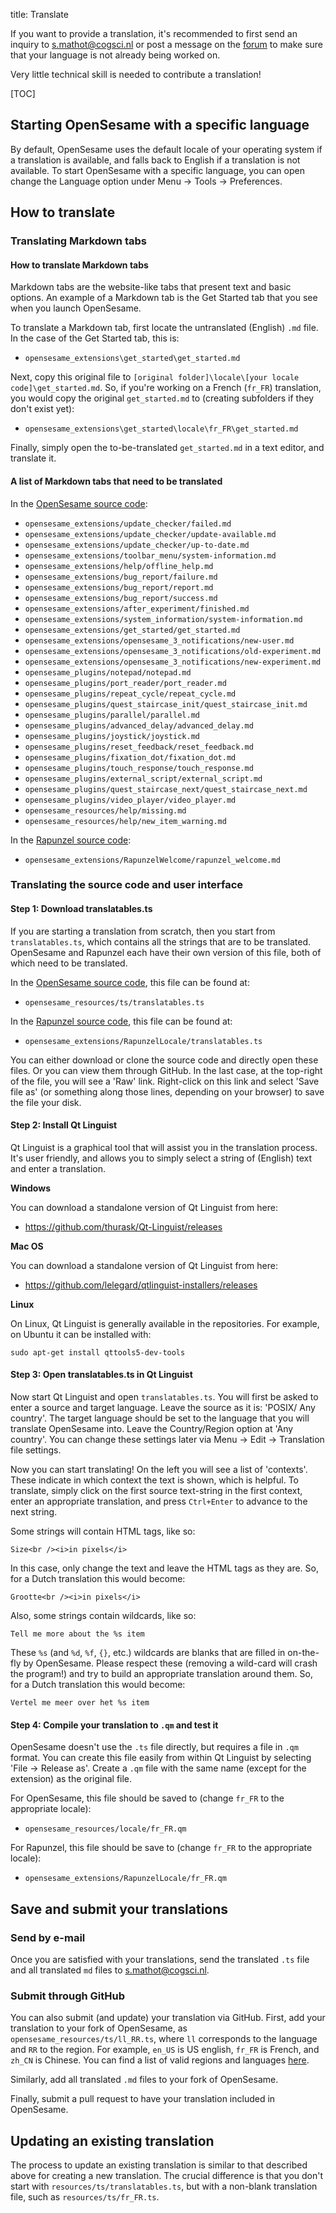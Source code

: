 title: Translate


If you want to provide a translation, it's recommended to first send an inquiry to <s.mathot@cogsci.nl> or post a message on the [forum](https://forum.cogsci.nl/) to make sure that your language is not already being worked on.

Very little technical skill is needed to contribute a translation!

[TOC]


## Starting OpenSesame with a specific language

By default, OpenSesame uses the default locale of your operating system if a translation is available, and falls back to English if a translation is not available. To start OpenSesame with a specific language, you can open change the Language option under Menu → Tools → Preferences.


## How to translate


### Translating Markdown tabs


#### How to translate Markdown tabs

Markdown tabs are the website-like tabs that present text and basic options. An example of a Markdown tab is the Get Started tab that you see when you launch OpenSesame.

To translate a Markdown tab, first locate the untranslated (English) `.md` file. In the case of the Get Started tab, this is:

- `opensesame_extensions\get_started\get_started.md`

Next, copy this original file to `[original folder]\locale\[your locale code]\get_started.md`. So, if you're working on a French (`fr_FR`) translation, you would copy the original `get_started.md` to (creating subfolders if they don't exist yet):
	
- `opensesame_extensions\get_started\locale\fr_FR\get_started.md`

Finally, simply open the to-be-translated `get_started.md` in a text editor, and translate it.


#### A list of Markdown tabs that need to be translated

In the [OpenSesame source code](https://github.com/smathot/opensesame):

- `opensesame_extensions/update_checker/failed.md`
- `opensesame_extensions/update_checker/update-available.md`
- `opensesame_extensions/update_checker/up-to-date.md`
- `opensesame_extensions/toolbar_menu/system-information.md`
- `opensesame_extensions/help/offline_help.md`
- `opensesame_extensions/bug_report/failure.md`
- `opensesame_extensions/bug_report/report.md`
- `opensesame_extensions/bug_report/success.md`
- `opensesame_extensions/after_experiment/finished.md`
- `opensesame_extensions/system_information/system-information.md`
- `opensesame_extensions/get_started/get_started.md`
- `opensesame_extensions/opensesame_3_notifications/new-user.md`
- `opensesame_extensions/opensesame_3_notifications/old-experiment.md`
- `opensesame_extensions/opensesame_3_notifications/new-experiment.md`
- `opensesame_plugins/notepad/notepad.md`
- `opensesame_plugins/port_reader/port_reader.md`
- `opensesame_plugins/repeat_cycle/repeat_cycle.md`
- `opensesame_plugins/quest_staircase_init/quest_staircase_init.md`
- `opensesame_plugins/parallel/parallel.md`
- `opensesame_plugins/advanced_delay/advanced_delay.md`
- `opensesame_plugins/joystick/joystick.md`
- `opensesame_plugins/reset_feedback/reset_feedback.md`
- `opensesame_plugins/fixation_dot/fixation_dot.md`
- `opensesame_plugins/touch_response/touch_response.md`
- `opensesame_plugins/external_script/external_script.md`
- `opensesame_plugins/quest_staircase_next/quest_staircase_next.md`
- `opensesame_plugins/video_player/video_player.md`
- `opensesame_resources/help/missing.md`
- `opensesame_resources/help/new_item_warning.md`

In the [Rapunzel source code](https://github.com/smathot/rapunzel):

- `opensesame_extensions/RapunzelWelcome/rapunzel_welcome.md`


### Translating the source code and user interface


#### Step 1: Download translatables.ts

If you are starting a translation from scratch, then you start from `translatables.ts`, which contains all the strings that are to be translated. OpenSesame and Rapunzel each have their own version of this file, both of which need to be translated.

In the [OpenSesame source code](https://github.com/smathot/OpenSesame/), this file can be found at:

- `opensesame_resources/ts/translatables.ts`

In the [Rapunzel source code](https://github.com/smathot/rapunzel/), this file can be found at:

- `opensesame_extensions/RapunzelLocale/translatables.ts`

You can either download or clone the source code and directly open these files. Or you can view them through GitHub. In the last case, at the top-right of the file, you will see a 'Raw' link. Right-click on this link and select 'Save file as' (or something along those lines, depending on your browser) to save the file your disk.


#### Step 2: Install Qt Linguist

Qt Linguist is a graphical tool that will assist you in the translation process. It's user friendly, and allows you to simply select a string of (English) text and enter a translation.

__Windows__

You can download a standalone version of Qt Linguist from here:

- <https://github.com/thurask/Qt-Linguist/releases>


__Mac OS__

You can download a standalone version of Qt Linguist from here:
- <https://github.com/lelegard/qtlinguist-installers/releases>

__Linux__

On Linux, Qt Linguist is generally available in the repositories. For example, on Ubuntu it can be installed with:

	sudo apt-get install qttools5-dev-tools


#### Step 3: Open translatables.ts in Qt Linguist

Now start Qt Linguist and open `translatables.ts`. You will first be asked to enter a source and target language. Leave the source as it is: 'POSIX/ Any country'. The target language should be set to the language that you will translate OpenSesame into. Leave the Country/Region option at 'Any country'. You can change these settings later via Menu → Edit → Translation file settings.

Now you can start translating! On the left you will see a list of 'contexts'. These indicate in which context the text is shown, which is helpful. To translate, simply click on the first source text-string in the first context, enter an appropriate translation, and press `Ctrl+Enter` to advance to the next string.

Some strings will contain HTML tags, like so:

	Size<br /><i>in pixels</i>

In this case, only change the text and leave the HTML tags as they are. So, for a Dutch translation this would become:

	Grootte<br /><i>in pixels</i>

Also, some strings contain wildcards, like so:

	Tell me more about the %s item

These `%s` (and `%d`, `%f`, `{}`, etc.) wildcards are blanks that are filled in on-the-fly by OpenSesame. Please respect these (removing a wild-card will crash the program!) and try to build an appropriate translation around them. So, for a Dutch translation this would become:

	Vertel me meer over het %s item


#### Step 4: Compile your translation to `.qm` and test it

OpenSesame doesn't use the `.ts` file directly, but requires a file in `.qm` format. You can create this file easily from within Qt Linguist by selecting 'File → Release as'. Create a `.qm` file with the same name (except for the extension) as the original file.

For OpenSesame, this file should be saved to (change `fr_FR` to the appropriate locale):

- `opensesame_resources/locale/fr_FR.qm`

For Rapunzel, this file should be save to (change `fr_FR` to the appropriate locale):

- `opensesame_extensions/RapunzelLocale/fr_FR.qm`


## Save and submit your translations


### Send by e-mail

Once you are satisfied with your translations, send the translated `.ts` file and all translated `md` files to <s.mathot@cogsci.nl>.


### Submit through GitHub

You can also submit (and update) your translation via GitHub. First, add your translation to your fork of OpenSesame, as `opensesame_resources/ts/ll_RR.ts`, where `ll` corresponds to the language and `RR` to the region. For example, `en_US` is US english, `fr_FR` is French, and `zh_CN` is Chinese. You can find a list of valid regions and languages [here](http://www.iana.org/assignments/language-subtag-registry).

Similarly, add all translated `.md` files to your fork of OpenSesame.

Finally, submit a pull request to have your translation included in OpenSesame.


## Updating an existing translation

The process to update an existing translation is similar to that described above for creating a new translation. The crucial difference is that you don't start with `resources/ts/translatables.ts`, but with a non-blank translation file, such as `resources/ts/fr_FR.ts`.
